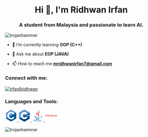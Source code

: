 <h1 align="center">Hi 👋, I'm Ridhwan Irfan</h1>
<h3 align="center">A student from Malaysia and passionate to learn AI.</h3>

<p align="left"> <img src="https://komarev.com/ghpvc/?username=trojanhammer&label=Profile%20views&color=0e75b6&style=flat" alt="trojanhammer" /> </p>

- 🌱 I’m currently learning **OOP (C++)**

- 💬 Ask me about **EOP (JAVA)**

- 📫 How to reach me **mridhwanirfan7@gmail.com**

<h3 align="left">Connect with me:</h3>
<p align="left">
<a href="https://twitter.com/irfan6ridhwan" target="blank"><img align="center" src="https://raw.githubusercontent.com/rahuldkjain/github-profile-readme-generator/master/src/images/icons/Social/twitter.svg" alt="irfan6ridhwan" height="30" width="40" /></a>
</p>

<h3 align="left">Languages and Tools:</h3>
<p align="left"> <a href="https://www.cprogramming.com/" target="_blank" rel="noreferrer"> <img src="https://raw.githubusercontent.com/devicons/devicon/master/icons/c/c-original.svg" alt="c" width="40" height="40"/> </a> <a href="https://www.w3schools.com/cpp/" target="_blank" rel="noreferrer"> <img src="https://raw.githubusercontent.com/devicons/devicon/master/icons/cplusplus/cplusplus-original.svg" alt="cplusplus" width="40" height="40"/> </a> <a href="https://www.java.com" target="_blank" rel="noreferrer"> <img src="https://raw.githubusercontent.com/devicons/devicon/master/icons/java/java-original.svg" alt="java" width="40" height="40"/> </a> <a href="https://www.oracle.com/" target="_blank" rel="noreferrer"> <img src="https://raw.githubusercontent.com/devicons/devicon/master/icons/oracle/oracle-original.svg" alt="oracle" width="40" height="40"/> </a> </p>

<p><img align="center" src="https://github-readme-streak-stats.herokuapp.com/?user=trojanhammer&" alt="trojanhammer" /></p>
